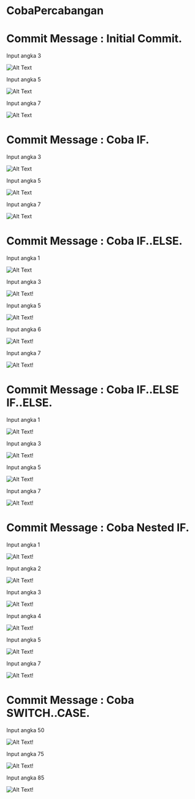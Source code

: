 # CobaPercabangan
# Commit Message : Initial Commit.

Input angka 3

![Alt Text](https://github.com/inamyrpl28/CobaPercabangan/blob/master/2019-08-23%20(1).png)

Input angka 5

![Alt Text](https://github.com/inamyrpl28/CobaPercabangan/blob/master/2019-08-23%20(2).png)

Input angka 7

![Alt Text](https://github.com/inamyrpl28/CobaPercabangan/blob/master/2019-08-23%20(3).png)

# Commit Message : Coba IF.

Input angka 3

![Alt Text](https://github.com/inamyrpl28/CobaPercabangan/blob/master/2019-08-23%20(4).png)

Input angka 5

![Alt Text](https://github.com/inamyrpl28/CobaPercabangan/blob/master/2019-08-23%20(5).png)

Input angka 7

![Alt Text](https://github.com/inamyrpl28/CobaPercabangan/blob/master/2019-08-23%20(6).png)

# Commit Message : Coba IF..ELSE.

Input angka 1

![Alt Text](https://github.com/inamyrpl28/CobaPercabangan/blob/master/2019-08-23%20(11).png)

Input angka 3

![Alt Text!](https://github.com/inamyrpl28/CobaPercabangan/blob/master/2019-08-23%20(12).png)

Input angka 5

![Alt Text!](https://github.com/inamyrpl28/CobaPercabangan/blob/master/2019-08-23%20(13).png)

Input angka 6

![Alt Text!](https://github.com/inamyrpl28/CobaPercabangan/blob/master/2019-08-23%20(14).png)

Input angka 7

![Alt Text!](https://github.com/inamyrpl28/CobaPercabangan/blob/master/2019-08-23%20(15).png)

# Commit Message : Coba IF..ELSE IF..ELSE.

Input angka 1

![Alt Text!](https://github.com/inamyrpl28/CobaPercabangan/blob/master/2019-08-23%20(16).png)

Input angka 3

![Alt Text!](https://github.com/inamyrpl28/CobaPercabangan/blob/master/2019-08-23%20(17).png)

Input angka 5

![Alt Text!](https://github.com/inamyrpl28/CobaPercabangan/blob/master/2019-08-23%20(18).png)

Input angka 7

![Alt Text!](https://github.com/inamyrpl28/CobaPercabangan/blob/master/2019-08-23%20(19).png)

# Commit Message : Coba Nested IF.

Input angka 1

![Alt Text!](https://github.com/inamyrpl28/CobaPercabangan/blob/master/2019-08-24%20(6).png)

Input angka 2

![Alt Text!](https://github.com/inamyrpl28/CobaPercabangan/blob/master/2019-08-24%20(1).png)

Input angka 3

![Alt Text!](https://github.com/inamyrpl28/CobaPercabangan/blob/master/2019-08-24%20(2).png)

Input angka 4

![Alt Text!](https://github.com/inamyrpl28/CobaPercabangan/blob/master/2019-08-24%20(3).png)

Input angka 5

![Alt Text!](https://github.com/inamyrpl28/CobaPercabangan/blob/master/2019-08-24%20(4).png)

Input angka 7

![Alt Text!](https://github.com/inamyrpl28/CobaPercabangan/blob/master/2019-08-24%20(5).png)

# Commit Message : Coba SWITCH..CASE.

Input angka 50 

![Alt Text!](https://github.com/inamyrpl28/CobaPercabangan/blob/master/Capture.PNG)

Input angka 75

![Alt Text!](https://github.com/inamyrpl28/CobaPercabangan/blob/master/2019-08-26%20(1).png)

Input angka 85

![Alt Text!](https://github.com/inamyrpl28/CobaPercabangan/blob/master/2019-08-26%20(2).png)
